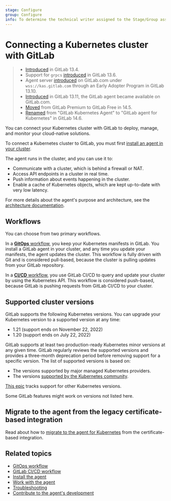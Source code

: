```yaml
---
stage: Configure
group: Configure
info: To determine the technical writer assigned to the Stage/Group associated with this page, see https://about.gitlab.com/handbook/engineering/ux/technical-writing/#assignments
---
```


# Connecting a Kubernetes cluster with GitLab

> - [Introduced](https://gitlab.com/gitlab-org/gitlab/-/issues/223061) in GitLab 13.4.
> - Support for `grpcs` [introduced](https://gitlab.com/gitlab-org/cluster-integration/gitlab-agent/-/issues/7) in GitLab 13.6.
> - Agent server [introduced](https://gitlab.com/gitlab-org/gitlab/-/issues/300960) on GitLab.com under `wss://kas.gitlab.com` through an Early Adopter Program in GitLab 13.10.
> - [Introduced](https://gitlab.com/groups/gitlab-org/-/epics/3834) in GitLab 13.11, the GitLab agent became available on GitLab.com.
> - [Moved](https://gitlab.com/groups/gitlab-org/-/epics/6290) from GitLab Premium to GitLab Free in 14.5.
> - [Renamed](https://gitlab.com/groups/gitlab-org/-/epics/7167) from "GitLab Kubernetes Agent" to "GitLab agent for Kubernetes" in GitLab 14.6.

You can connect your Kubernetes cluster with GitLab to deploy, manage,
and monitor your cloud-native solutions.

To connect a Kubernetes cluster to GitLab, you must first [install an agent in your cluster](install/index.md).

The agent runs in the cluster, and you can use it to:

- Communicate with a cluster, which is behind a firewall or NAT.
- Access API endpoints in a cluster in real time.
- Push information about events happening in the cluster.
- Enable a cache of Kubernetes objects, which are kept up-to-date with very low latency.

For more details about the agent's purpose and architecture, see the [architecture documentation](https://gitlab.com/gitlab-org/cluster-integration/gitlab-agent/-/blob/master/doc/architecture.md).

## Workflows

You can choose from two primary workflows.

In a [**GitOps** workflow](gitops.md), you keep your Kubernetes manifests in GitLab. You install a GitLab agent in your cluster, and
any time you update your manifests, the agent updates the cluster. This workflow is fully driven with Git and is considered pull-based,
because the cluster is pulling updates from your GitLab repository.

In a [**CI/CD** workflow](ci_cd_tunnel.md), you use GitLab CI/CD to query and update your cluster by using the Kubernetes API.
This workflow is considered push-based, because GitLab is pushing requests from GitLab CI/CD to your cluster.

## Supported cluster versions

GitLab supports the following Kubernetes versions. You can upgrade your
Kubernetes version to a supported version at any time:

- 1.21 (support ends on November 22, 2022)
- 1.20 (support ends on July 22, 2022)

GitLab supports at least two production-ready Kubernetes minor
versions at any given time. GitLab regularly reviews the supported versions and
provides a three-month deprecation period before removing support for a specific
version. The list of supported versions is based on:

- The versions supported by major managed Kubernetes providers.
- The versions [supported by the Kubernetes community](https://kubernetes.io/releases/version-skew-policy/#supported-versions).

[This epic](https://gitlab.com/groups/gitlab-org/-/epics/4827) tracks support for other Kubernetes versions.

Some GitLab features might work on versions not listed here.

## Migrate to the agent from the legacy certificate-based integration

Read about how to [migrate to the agent for Kubernetes](../../infrastructure/clusters/migrate_to_gitlab_agent.md) from the certificate-based integration.

## Related topics

- [GitOps workflow](gitops.md)
- [GitLab CI/CD workflow](ci_cd_tunnel.md)
- [Install the agent](install/index.md)
- [Work with the agent](repository.md)
- [Troubleshooting](troubleshooting.md)
- [Contribute to the agent's development](https://gitlab.com/gitlab-org/cluster-integration/gitlab-agent/-/tree/master/doc)
